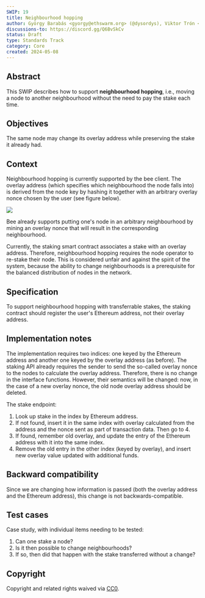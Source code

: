 ```yaml
---
SWIP: 19
title: Neighbourhood hopping
author: György Barabás <gyorgy@ethswarm.org> (@dysordys), Viktor Trón <viktor@ethswarm.org> (@zelig)
discussions-to: https://discord.gg/Q6BvSkCv
status: Draft
type: Standards Track   
category: Core
created: 2024-05-08
---
```



## Abstract

This SWIP describes how to support **neighbourhood hopping**, i.e., moving a node to another neighbourhood without the need to pay the stake each time.

## Objectives

The same node may change its overlay address while preserving the stake it already had.


## Context


Neighbourhood hopping is currently supported by the bee client. The overlay address (which specifies which neighbourhood the node falls into) is derived from the node key by hashing it together with an arbitrary overlay nonce chosen by the user (see figure below). 

![](assets/swip-19/overlay-definition.png)

Bee already supports putting one's node in an arbitrary neighbourhood by mining an overlay nonce that will result in the corresponding neighbourhood.

Currently, the staking smart contract associates a stake with an overlay address. Therefore, neighbourhood hopping requires the node operator to re-stake their node. This is considered unfair and against the spirit of the system, because the ability to change neighbourhoods is a prerequisite for the balanced distribution of nodes in the network.


## Specification

To support neighbourhood hopping with transferrable stakes, the staking contract should register the user's Ethereum address, not their overlay address.


## Implementation notes

The implementation requires two indices: one keyed by the Ethereum address and another one keyed by the overlay address (as before). The staking API already requires the sender to send the so-called overlay nonce  to the nodes to calculate the overlay address. Therefore, there is no change in the interface functions. However, their semantics will be changed: now, in the case of a new overlay nonce, the old node overlay address should be deleted.

The stake endpoint:
1. Look up stake in the index by Ethereum address.
2. If not found, insert it in the same index with overlay calculated from the address and the nonce sent as part of transaction data. Then go to 4.
3. If found, remember old overlay, and update the entry of the Ethereum address with it into the same index.
4. Remove the old entry in the other index (keyed by overlay), and insert new overlay value updated with additional funds.


## Backward compatibility

Since we are changing how information is passed (both the overlay address and the Ethereum address), this change is not backwards-compatible.


## Test cases

Case study, with individual items needing to be tested:
1. Can one stake a node?
2. Is it then possible to change neighbourhoods?
3. If so, then did that happen with the stake transferred without a change?


## Copyright

Copyright and related rights waived via [CC0](https://creativecommons.org/publicdomain/zero/1.0/).
